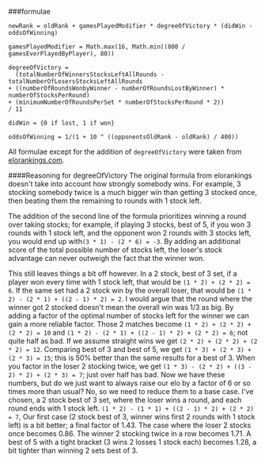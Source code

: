 
###formulae

`newRank = oldRank + gamesPlayedModifier * degreeOfVictory * (didWin - oddsOfWinning)`

`gamesPlayedModifier = Math.max(16, Math.min((800 / gamesEverPlayedByPlayer), 80))`

```
degreeOfVictory =
  (totalNumberOfWinnersStocksLeftAllRounds - totalNumberOfLosersStocksLeftAllRounds
+ ((numberOfRoundsWonbyWinner - numberOfRoundsLostByWinner) * numberOfStocksPerRound)
+ (minimumNumberOfRoundsPerSet * numberOfStocksPerRound * 2))
/ 11

```

`didWin = {0 if lost, 1 if won}`

`oddsOfWinning = 1/(1 + 10 ^ ((opponentsOldRank - oldRank) / 400))`

All formulae except for the addition of `degreeOfVictory` were taken from
[elorankings.com](http://elorankings.com/).

####Reasoning for degreeOfVictory
The original formula from elorankings doesn't take into account how strongly
somebody wins. For example, 3 stocking somebody twice is a much bigger win than
getting 3 stocked once, then beating them the remaining to rounds with 1 stock left.

The addition of the second line of the formula prioritizes winning a round over
taking stocks; for example, if playing 3 stocks, best of 5, if you won 3 rounds
with 1 stock left, and the opponent won 2 rounds with 3 stocks left, you would
end up with`(3 * 1) - (2 * 6) = -3`. By adding an additional score of the total
possible number of stocks left, the loser's stock advantage can never outweigh
the fact that the winner won.

This still leaves things a bit off however. In a 2 stock, best of 3 set,
if a player won every time with 1 stock left, that would be `(1 * 2) + (2 * 2) = 6`.
If the same set had a 2 stock win by the overall loser, that would be
`(1 * 2) - (2 * 1) + ((2 - 1) * 2) = 2`. I would argue that the round where the
winner got 2 stocked doesn't mean the overall win was 1/3 as big.
By adding a factor of the optimal number of stocks left for the winner we can
gain a more reliable factor. Those 2 matches become
`(1 * 2) + (2 * 2) + (2 * 2) = 10` and
`(1 * 2) - (2 * 1) + ((2 - 1) * 2) + (2 * 2) = 6`; not quite half as bad.
If we assume straight wins we get
`(2 * 2) + (2 * 2) + (2 * 2) = 12`.
Comparing best of 3 and best of 5, we get
`(1 * 3) + (2 * 3) + (2 * 3) = 15`; this is 50% better than the same results for
a best of 3.
When you factor in the loser 2 stocking twice, we get
`(1 * 3) - (2 * 2) + ((3 - 2) * 2) + (2 * 3) = 7`; just over half has bad.
Now we have these numbers, but do we just want to always raise our elo by a factor
of 6 or so times more than usual? No, so we need to reduce them to a base case.
I've chosen, a 2 stock best of 3 set, where the loser wins a round, and each round
ends with 1 stock left. `(1 * 2) - (1 * 1) + ((2 - 1) * 2) + (2 * 2) = 7`,
Our first case (2 stock best of 3, winner wins first 2 rounds with 1 stock left)
is a bit better; a final factor of 1.43. The case where the loser 2 stocks once becomes
0.86. The winner 2 stocking twice in a row becomes 1.71. A best of 5 with a tight
bracket (3 wins 2 losses 1 stock each) becomes 1.28, a bit tighter than
winning 2 sets best of 3.
